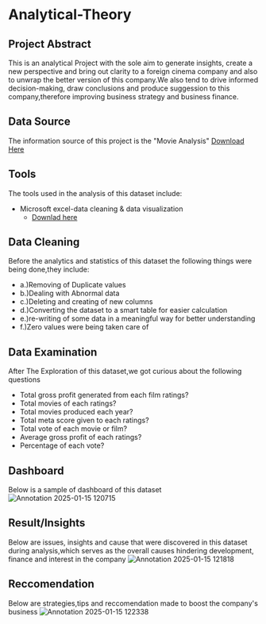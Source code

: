 # Analytical-Theory
## Project Abstract
This is an analytical Project with the sole aim to generate insights, create a new perspective and bring out clarity to a foreign cinema company and also to unwrap the better version of this company.We also tend to drive informed decision-making, draw conclusions and produce suggession to this company,therefore improving business strategy and business finance.
## Data Source
The information source of this project is the "Movie Analysis"
[Download Here](https://github.com/user-attachments/files/18257544/Copy.of.Movies.Analysis.Statistics.xlsx)
## Tools
The tools used in the analysis of this dataset include:
- Microsoft excel-data cleaning & data visualization
   - [Downlad here](https://microsoft.com)
## Data Cleaning
Before the analytics and statistics of this dataset the following things were being done,they include:
- a.)Removing of Duplicate values
- b.)Dealing with Abnormal data
- c.)Deleting and creating of new columns
- d.)Converting the dataset to a smart table for easier calculation
- e.)re-writing of some data in a meaningful way for better understanding
- f.)Zero values were being taken care of
 ## Data Examination
 After The Exploration of this dataset,we got curious about the following questions
 - Total gross profit generated from each film ratings?
 - Total movies of each ratings?
 - Total movies produced each year?
 - Total meta score given to each ratings?
 - Total vote of each movie or film?
 - Average gross profit of each ratings?
 - Percentage of each vote?
 ## Dashboard
 Below is a sample of dashboard of this dataset 
 ![Annotation 2025-01-15 120715](https://github.com/user-attachments/assets/db98d794-826f-4766-a9bf-e5d8c7f5d3a1)
## Result/Insights
Below are issues, insights and cause that were discovered in this dataset during analysis,which serves as the overall causes hindering development, finance and interest in the company
![Annotation 2025-01-15 121818](https://github.com/user-attachments/assets/c052571f-418c-424a-815c-363d8c0cf2f8)
## Reccomendation
Below are strategies,tips and reccomendation made to boost the company's business
 ![Annotation 2025-01-15 122338](https://github.com/user-attachments/assets/49852a60-6482-4b42-850f-a90d70abaf1f)
